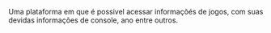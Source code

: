 Uma plataforma em que é possivel acessar informaçõés de jogos, com suas devidas informações de console, ano entre outros.
